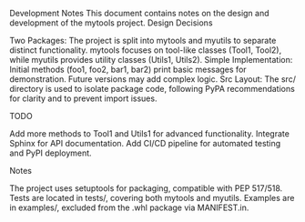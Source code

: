 Development Notes
This document contains notes on the design and development of the mytools project.
Design Decisions

Two Packages: The project is split into mytools and myutils to separate distinct functionality. mytools focuses on tool-like classes (Tool1, Tool2), while myutils provides utility classes (Utils1, Utils2).
Simple Implementation: Initial methods (foo1, foo2, bar1, bar2) print basic messages for demonstration. Future versions may add complex logic.
Src Layout: The src/ directory is used to isolate package code, following PyPA recommendations for clarity and to prevent import issues.

TODO

Add more methods to Tool1 and Utils1 for advanced functionality.
Integrate Sphinx for API documentation.
Add CI/CD pipeline for automated testing and PyPI deployment.

Notes

The project uses setuptools for packaging, compatible with PEP 517/518.
Tests are located in tests/, covering both mytools and myutils.
Examples are in examples/, excluded from the .whl package via MANIFEST.in.

